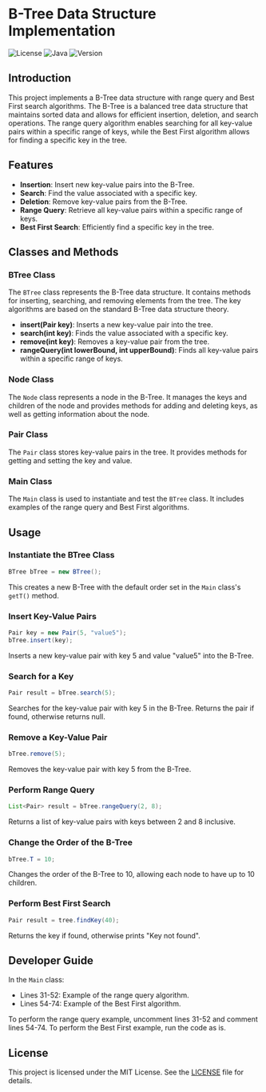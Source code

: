 # B-Tree Data Structure Implementation

![License](https://img.shields.io/badge/license-MIT-blue.svg)
![Java](https://img.shields.io/badge/language-Java-brightgreen.svg)
![Version](https://img.shields.io/badge/version-1.0.0-orange.svg)

## Introduction

This project implements a B-Tree data structure with range query and Best First search algorithms. The B-Tree is a balanced tree data structure that maintains sorted data and allows for efficient insertion, deletion, and search operations. The range query algorithm enables searching for all key-value pairs within a specific range of keys, while the Best First algorithm allows for finding a specific key in the tree.

## Features

- **Insertion**: Insert new key-value pairs into the B-Tree.
- **Search**: Find the value associated with a specific key.
- **Deletion**: Remove key-value pairs from the B-Tree.
- **Range Query**: Retrieve all key-value pairs within a specific range of keys.
- **Best First Search**: Efficiently find a specific key in the tree.

## Classes and Methods

### BTree Class

The `BTree` class represents the B-Tree data structure. It contains methods for inserting, searching, and removing elements from the tree. The key algorithms are based on the standard B-Tree data structure theory.

- **insert(Pair key)**: Inserts a new key-value pair into the tree.
- **search(int key)**: Finds the value associated with a specific key.
- **remove(int key)**: Removes a key-value pair from the tree.
- **rangeQuery(int lowerBound, int upperBound)**: Finds all key-value pairs within a specific range of keys.

### Node Class

The `Node` class represents a node in the B-Tree. It manages the keys and children of the node and provides methods for adding and deleting keys, as well as getting information about the node.

### Pair Class

The `Pair` class stores key-value pairs in the tree. It provides methods for getting and setting the key and value.

### Main Class

The `Main` class is used to instantiate and test the `BTree` class. It includes examples of the range query and Best First algorithms.

## Usage

### Instantiate the BTree Class

```java
BTree bTree = new BTree();
```

This creates a new B-Tree with the default order set in the `Main` class's `getT()` method.

### Insert Key-Value Pairs

```java
Pair key = new Pair(5, "value5");
bTree.insert(key);
```

Inserts a new key-value pair with key 5 and value "value5" into the B-Tree.

### Search for a Key

```java
Pair result = bTree.search(5);
```

Searches for the key-value pair with key 5 in the B-Tree. Returns the pair if found, otherwise returns null.

### Remove a Key-Value Pair

```java
bTree.remove(5);
```

Removes the key-value pair with key 5 from the B-Tree.

### Perform Range Query

```java
List<Pair> result = bTree.rangeQuery(2, 8);
```

Returns a list of key-value pairs with keys between 2 and 8 inclusive.

### Change the Order of the B-Tree

```java
bTree.T = 10;
```

Changes the order of the B-Tree to 10, allowing each node to have up to 10 children.

### Perform Best First Search

```java
Pair result = tree.findKey(40);
```

Returns the key if found, otherwise prints "Key not found".

## Developer Guide

In the `Main` class:
- Lines 31-52: Example of the range query algorithm.
- Lines 54-74: Example of the Best First algorithm.

To perform the range query example, uncomment lines 31-52 and comment lines 54-74. To perform the Best First example, run the code as is.

## License

This project is licensed under the MIT License. See the [LICENSE](./LICENSE) file for details.
